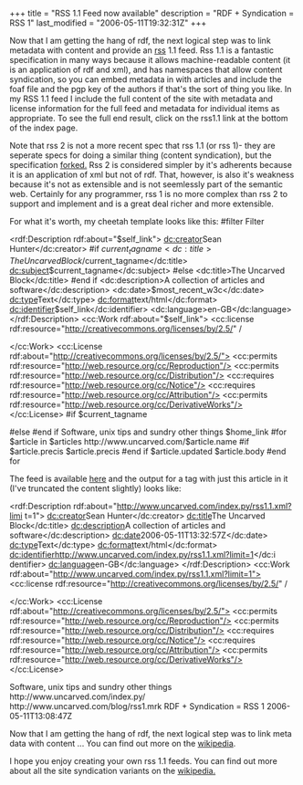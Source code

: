 +++
title = "RSS 1.1 Feed now available"
description = "RDF + Syndication = RSS 1"
last_modified = "2006-05-11T19:32:31Z"
+++


Now that I am getting the hang of rdf, the next logical step was to
link metadata with content and provide an [rss][5] 1.1 feed. Rss 1.1 is a
fantastic specification in many ways because it allows machine-readable
content (it is an application of rdf and xml), and has namespaces that
allow content syndication, so you can embed metadata in with articles
and include the foaf file and the pgp key of the authors if that's the
sort of thing you like. In my RSS 1.1 feed I include the full content
of the site with metadata and license information for the full feed and
metadata for individual items as appropriate. To see the full end
result, click on the rss1.1 link at the bottom of the index page.

Note that rss 2 is not a more recent spec that rss 1.1 (or rss 1)- they
are seperate specs for doing a similar thing (content syndication), but
the specification [forked.][6] Rss 2 is considered simpler by it's
adherents because it is an application of xml but not of rdf. That,
however, is also it's weakness because it's not as extensible and is
not seemlessly part of the semantic web. Certainly for any programmer,
rss 1 is no more complex than rss 2 to support and implement and is a
great deal richer and more extensible.

For what it's worth, my cheetah template looks like this:
#filter Filter
<?xml version="1.0" encoding="utf-8"?>
<Channel xmlns="http://purl.org/net/rss1.1#"
xmlns:dc="http://purl.org/dc/elements/1.1/"
xmlns:p="http://purl.org/net/rss1.1/payload#"
xmlns:rdf="http://www.w3.org/1999/02/22-rdf-syntax-ns#"
xmlns:cc="http://web.resource.org/cc/"
rdf:about="$self_link">
<rdf:Description rdf:about="$self_link">
<dc:creator>Sean Hunter</dc:creator>
#if $current_tagname
<dc:title>The Uncarved Block/$current_tagname</dc:title>
<dc:subject>$current_tagname</dc:subject>
#else
<dc:title>The Uncarved Block</dc:title>
#end if
<dc:description>A collection of articles and software</dc:description>
<dc:date>$most_recent_w3c</dc:date>
<dc:type>Text</dc:type>
<dc:format>text/html</dc:format>
<dc:identifier>$self_link</dc:identifier>
<dc:language>en-GB</dc:language>
</rdf:Description>
<cc:Work rdf:about="$self_link">
<cc:license rdf:resource="http://creativecommons.org/licenses/by/2.5/" /
>
</cc:Work>
<cc:License rdf:about="http://creativecommons.org/licenses/by/2.5/">
<cc:permits rdf:resource="http://web.resource.org/cc/Reproduction"/>
<cc:permits rdf:resource="http://web.resource.org/cc/Distribution"/>
<cc:requires rdf:resource="http://web.resource.org/cc/Notice"/>
<cc:requires rdf:resource="http://web.resource.org/cc/Attribution"/>
<cc:permits rdf:resource="http://web.resource.org/cc/DerivativeWorks"/>
</cc:License>
#if $current_tagname
<title>The Uncarved Block/$current_tagname</title>
#else
<title>The Uncarved Block</title>
#end if
<description xml:lang="en-GB">Software, unix tips and sundry other things</d
escription>
<link>$home_link</link>
<items rdf:parseType="daml:collection">
#for $article in $articles
<item rdf:about="http://www.uncarved.com/$article.name">
<title>$article.title</title>
<link>http://www.uncarved.com/$article.name</link>
#if $article.precis
<description xml:lang="en-GB">$article.precis</description>
#end if
<dc:date>$article.updated</dc:date>
<p:payload rdf:parseType="Literal">
$article.body
</p:payload>
</item>
#end for
</items>
</Channel>

The feed is available [here][7] and the output for a tag with just this
article in it (I've truncated the content slightly) looks like:
<?xml version="1.0" encoding="utf-8"?>
<Channel xmlns="http://purl.org/net/rss1.1#"
xmlns:dc="http://purl.org/dc/elements/1.1/"
xmlns:p="http://purl.org/net/rss1.1/payload#"
xmlns:rdf="http://www.w3.org/1999/02/22-rdf-syntax-ns#"
xmlns:cc="http://web.resource.org/cc/"
rdf:about="http://www.uncarved.com/index.py/rss1.1.xml?limit=1">
<rdf:Description rdf:about="http://www.uncarved.com/index.py/rss1.1.xml?limi
t=1">
<dc:creator>Sean Hunter</dc:creator>
<dc:title>The Uncarved Block</dc:title>
<dc:description>A collection of articles and software</dc:description>
<dc:date>2006-05-11T13:32:57Z</dc:date>
<dc:type>Text</dc:type>
<dc:format>text/html</dc:format>
<dc:identifier>http://www.uncarved.com/index.py/rss1.1.xml?limit=1</dc:i
dentifier>
<dc:language>en-GB</dc:language>
</rdf:Description>
<cc:Work rdf:about="http://www.uncarved.com/index.py/rss1.1.xml?limit=1">
<cc:license rdf:resource="http://creativecommons.org/licenses/by/2.5/" /
>
</cc:Work>
<cc:License rdf:about="http://creativecommons.org/licenses/by/2.5/">
<cc:permits rdf:resource="http://web.resource.org/cc/Reproduction"/>
<cc:permits rdf:resource="http://web.resource.org/cc/Distribution"/>
<cc:requires rdf:resource="http://web.resource.org/cc/Notice"/>
<cc:requires rdf:resource="http://web.resource.org/cc/Attribution"/>
<cc:permits rdf:resource="http://web.resource.org/cc/DerivativeWorks"/>
</cc:License>
<title>The Uncarved Block</title>
<description xml:lang="en-GB">Software, unix tips and sundry other things</d
escription>
<link>http://www.uncarved.com/index.py/</link>
<items rdf:parseType="daml:collection">
<item rdf:about="http://www.uncarved.com/blog/rss1.mrk">
<title>RSS 1.1 Feed now available</title>
<link>http://www.uncarved.com/blog/rss1.mrk</link>
<description xml:lang="en-GB">RDF + Syndication = RSS 1</description
>
<dc:date>2006-05-11T13:08:47Z</dc:date>
<p:payload rdf:parseType="Literal">

<p>Now that I am getting the hang of rdf, the next logical step was to link meta
data with content ... You can find out more on the <a href="http://en.wikipedia.
org/wiki/RSS_%28file_format%29">wikipedia</a>.  <br />
</p>
</p:payload>
</item>
</items>
</Channel>

I hope you enjoy creating your own rss 1.1 feeds. You can find out more
about all the site syndication variants on the [wikipedia.][8]

[1]: http://www.uncarved.com/articles/rss1
[2]: http://www.uncarved.com/
[3]: http://www.uncarved.com/articles/contact
[4]: http://www.uncarved.com/login/
[5]: http://inamidst.com/rss1.1/
[6]: http://diveintomark.org/archives/2002/09/06/history_of_the_rss_fork
[7]: http://www.uncarved.com/rss1.1.xml
[8]: http://en.wikipedia.org/wiki/RSS_(file_format)
[9]: http://www.uncarved.com/tags/computers
[10]: mailto:sean@uncarved.com
[11]: http://creativecommons.org/licenses/by-sa/4.0/
